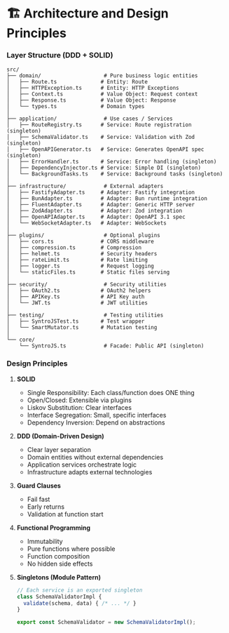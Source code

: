 # 🏗️ Architecture and Design Principles

### Layer Structure (DDD + SOLID)

```
src/
├── domain/                    # Pure business logic entities
│   ├── Route.ts              # Entity: Route
│   ├── HTTPException.ts      # Entity: HTTP Exceptions
│   ├── Context.ts            # Value Object: Request context
│   ├── Response.ts           # Value Object: Response
│   └── types.ts              # Domain types
│
├── application/               # Use cases / Services
│   ├── RouteRegistry.ts      # Service: Route registration (singleton)
│   ├── SchemaValidator.ts    # Service: Validation with Zod (singleton)
│   ├── OpenAPIGenerator.ts   # Service: Generates OpenAPI spec (singleton)
│   ├── ErrorHandler.ts       # Service: Error handling (singleton)
│   ├── DependencyInjector.ts # Service: Simple DI (singleton)
│   └── BackgroundTasks.ts    # Service: Background tasks (singleton)
│
├── infrastructure/            # External adapters
│   ├── FastifyAdapter.ts     # Adapter: Fastify integration
│   ├── BunAdapter.ts         # Adapter: Bun runtime integration
│   ├── FluentAdapter.ts      # Adapter: Generic HTTP server
│   ├── ZodAdapter.ts         # Adapter: Zod integration
│   ├── OpenAPIAdapter.ts     # Adapter: OpenAPI 3.1 spec
│   └── WebSocketAdapter.ts   # Adapter: WebSockets
│
├── plugins/                   # Optional plugins
│   ├── cors.ts               # CORS middleware
│   ├── compression.ts        # Compression
│   ├── helmet.ts             # Security headers
│   ├── rateLimit.ts          # Rate limiting
│   ├── logger.ts             # Request logging
│   └── staticFiles.ts        # Static files serving
│
├── security/                  # Security utilities
│   ├── OAuth2.ts             # OAuth2 helpers
│   ├── APIKey.ts             # API Key auth
│   └── JWT.ts                # JWT utilities
│
├── testing/                   # Testing utilities
│   ├── SyntroJSTest.ts       # Test wrapper
│   └── SmartMutator.ts       # Mutation testing
│
└── core/
    └── SyntroJS.ts            # Facade: Public API (singleton)
```

### Design Principles

1. **SOLID**
   - Single Responsibility: Each class/function does ONE thing
   - Open/Closed: Extensible via plugins
   - Liskov Substitution: Clear interfaces
   - Interface Segregation: Small, specific interfaces
   - Dependency Inversion: Depend on abstractions

2. **DDD (Domain-Driven Design)**
   - Clear layer separation
   - Domain entities without external dependencies
   - Application services orchestrate logic
   - Infrastructure adapts external technologies

3. **Guard Clauses**
   - Fail fast
   - Early returns
   - Validation at function start

4. **Functional Programming**
   - Immutability
   - Pure functions where possible
   - Function composition
   - No hidden side effects

5. **Singletons (Module Pattern)**
   ```typescript
   // Each service is an exported singleton
   class SchemaValidatorImpl {
     validate(schema, data) { /* ... */ }
   }
   
   export const SchemaValidator = new SchemaValidatorImpl();
   ```

